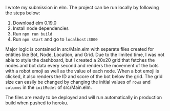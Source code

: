 I wrote my submission in elm. The project can be run locally by following the steps below:
1. Download elm 0.19.0
2. Install node dependencies
3. Run `npm run build`
4. Run `npm start` and go to `localhost:3000`

Major logic is contained in src/Main.elm with separate files created for entities like Bot, Node, Location, and Grid. Due to the limited time, I was not able to style the dashboard, but I created a 20x20 grid that fetches the nodes and bot data every second and renders the movement of the bots with a robot emoji as well as the value of each node. When a bot emoji is clicked, it also renders the ID and score of the bot below the grid. The grid size can easily be changed by changing the initial values of `rows` and `columns` in the `initModel` of src/Main.elm.

The files are ready to be deployed and will run automatically in production build when pushed to heroku.
